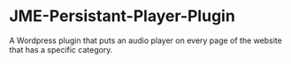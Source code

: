 # JME-Persistant-Player-Plugin
A Wordpress plugin that puts an audio player on every page of the website that has a specific category.
